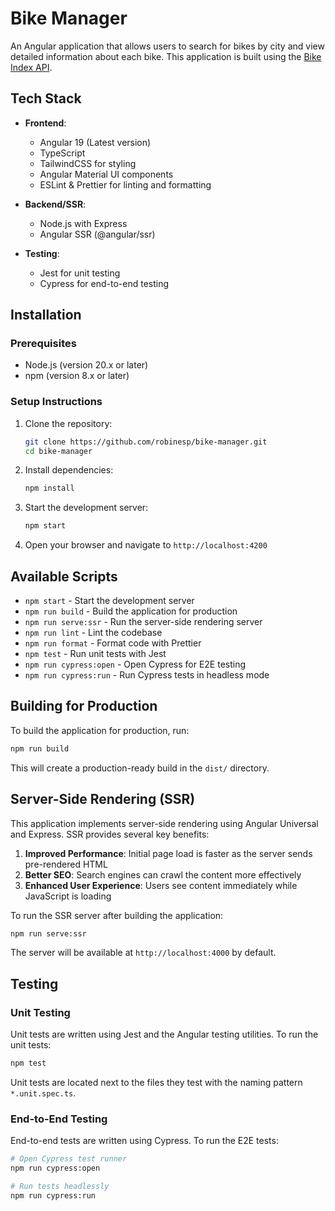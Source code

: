 # Bike Manager

An Angular application that allows users to search for bikes by city and view detailed information about each bike. This application is built using the [Bike Index API](https://bikeindex.org/documentation/api_v3).

## Tech Stack

- **Frontend**:

  - Angular 19 (Latest version)
  - TypeScript
  - TailwindCSS for styling
  - Angular Material UI components
  - ESLint & Prettier for linting and formatting

- **Backend/SSR**:

  - Node.js with Express
  - Angular SSR (@angular/ssr)

- **Testing**:

  - Jest for unit testing
  - Cypress for end-to-end testing

## Installation

### Prerequisites

- Node.js (version 20.x or later)
- npm (version 8.x or later)

### Setup Instructions

1. Clone the repository:

   ```bash
   git clone https://github.com/robinesp/bike-manager.git
   cd bike-manager
   ```

2. Install dependencies:

   ```bash
   npm install
   ```

3. Start the development server:

   ```bash
   npm start
   ```

4. Open your browser and navigate to `http://localhost:4200`

## Available Scripts

- `npm start` - Start the development server
- `npm run build` - Build the application for production
- `npm run serve:ssr` - Run the server-side rendering server
- `npm run lint` - Lint the codebase
- `npm run format` - Format code with Prettier
- `npm test` - Run unit tests with Jest
- `npm run cypress:open` - Open Cypress for E2E testing
- `npm run cypress:run` - Run Cypress tests in headless mode

## Building for Production

To build the application for production, run:

```bash
npm run build
```

This will create a production-ready build in the `dist/` directory.

## Server-Side Rendering (SSR)

This application implements server-side rendering using Angular Universal and Express. SSR provides several key benefits:

1. **Improved Performance**: Initial page load is faster as the server sends pre-rendered HTML
2. **Better SEO**: Search engines can crawl the content more effectively
3. **Enhanced User Experience**: Users see content immediately while JavaScript is loading

To run the SSR server after building the application:

```bash
npm run serve:ssr
```

The server will be available at `http://localhost:4000` by default.

## Testing

### Unit Testing

Unit tests are written using Jest and the Angular testing utilities. To run the unit tests:

```bash
npm test
```

Unit tests are located next to the files they test with the naming pattern `*.unit.spec.ts`.

### End-to-End Testing

End-to-end tests are written using Cypress. To run the E2E tests:

```bash
# Open Cypress test runner
npm run cypress:open

# Run tests headlessly
npm run cypress:run
```

